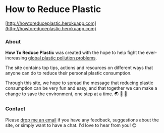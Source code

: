 # How to Reduce Plastic
[http://howtoreduceplastic.herokuapp.com](http://howtoreduceplastic.herokuapp.com)

### About
**How To Reduce Plastic** was created with the hope to help fight the ever-increasing [global plastic pollution problems](https://www.nationalgeographic.com/magazine/2018/06/plastic-planet-waste-pollution-trash-crisis/).

The site contains top tips, actions and resources on different ways that anyone can do to reduce their personal plastic consumption.

Through this site, we hope to spread the message that reducing plastic consumption can be very fun and easy,
and that together we can make a change to save the environment, one step at a time. 🌏 🌳 🐋

### Contact
Please [drop me an email](mailto:hellouyenle@gmail.com) if you have any feedback, suggestions about the site, or simply want to have a chat. I'd love to hear from you! 😊
